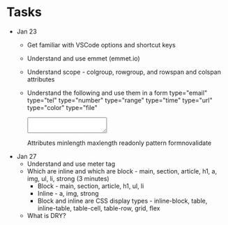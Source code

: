 # Tasks
- Jan 23
    * Get familiar with VSCode options and shortcut keys
    * Understand and use emmet (emmet.io)
    * Understand scope - colgroup, rowgroup, and rowspan and colspan attributes
    * Understand the following and use them in a form
        type="email"
        type="tel"
        type="number"
        type="range"
        type="time"
        type="url"
        type="color"
        type="file"
        
        <textarea></textarea>

        Attributes
        minlength
        maxlength
        readonly
        pattern
        formnovalidate
- Jan 27
    * Understand and use meter tag
    * Which are inline and which are block - main, section, article, h1, a, img, ul, li, strong (3 minutes)
        * Block - main, section, article, h1, ul, li
        * Inline - a, img, strong
        * Block and inline are CSS display types - inline-block, table, inline-table, table-cell, table-row, grid, flex
    * What is DRY?
